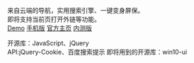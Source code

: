 来自云端的导航，实用搜索引擎、一键变身屏保。<br>
即将支持当前页打开外链等功能。<br>
<a href="http://sherryme.github.io/Desk/">Demo</a>
<a href="http://blog.cool.st/h4-" target="_blank">手机版</a>
<a href="http://www.sherry.cf/desk">官方主页</a>
<a href="http://www.sherry.cf/desk2">内测版</a>
<br>

开源库：JavaScript、jQuery<br>
API:jQuery-Cookie、百度搜索提示
即将用到的开源库：win10-ui
